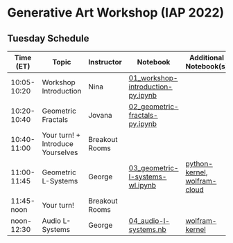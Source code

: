 # Generative Art Workshop (IAP 2022)

## Tuesday Schedule

| Time (ET)     | Topic                 | Instructor     | Notebook       | Additional Notebook(s) |
| -----------   | --------------------- | -------------- |--------------- | --------------- |
| 10:05-10:20   | Workshop Introduction | Nina           | [01_workshop-introduction-py.ipynb](https://github.com/gvarnavi/generative-art-iap/blob/master/01.25-Tuesday/01_workshop-introduction-py.ipynb)| |
| 10:20-10:40   | Geometric Fractals    | Jovana         | [02_geometric-fractals-py.ipynb](https://github.com/gvarnavi/generative-art-iap/blob/master/01.25-Tuesday/02_geometric-fractals-py.ipynb)| |
| 10:40-11:00   | Your turn! + Introduce Yourselves  | Breakout Rooms | | |
| 11:00-11:45   | Geometric L-Systems   | George         | [03_geometric-l-systems-wl.ipynb](https://github.com/gvarnavi/generative-art-iap/blob/master/01.25-Tuesday/03_geometric-l-systems-wl.ipynb)| [python-kernel](https://github.com/gvarnavi/generative-art-iap/blob/master/01.25-Tuesday/03X_geometric-l-systems-py.ipynb), [wolfram-cloud](https://www.wolframcloud.com/obj/gvarnavi/Published/03X_geometric-l-systems.nb)|
| 11:45-noon    | Your turn!            | Breakout Rooms | | |
| noon-12:30    | Audio L-Systems       | George         | [04_audio-l-systems.nb](https://www.wolframcloud.com/obj/gvarnavi/Published/04_audio-l-systems.nb)| [wolfram-kernel](https://github.com/gvarnavi/generative-art-iap/blob/master/01.25-Tuesday/04X_audio-l-systems-wl.ipynb)|

